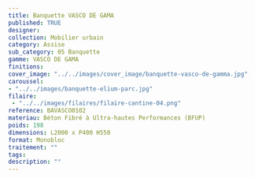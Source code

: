 ```yaml
---
title: Banquette VASCO DE GAMA
published: TRUE
designer: 
collection: Mobilier urbain
category: Assise
sub_category: 05 Banquette
gamme: VASCO DE GAMA
finitions: 
cover_image: "../../images/cover_image/banquette-vasco-de-gamma.jpg"
caroussel: 
- "../../images/banquette-elium-parc.jpg"
filaire: 
 - "../../images/filaires/filaire-cantine-04.png"
reference: BAVASCO0102
materiau: Béton Fibré à Ultra-hautes Performances (BFUP)
poids: 198
dimensions: L2000 x P400 H550
format: Monobloc
traitement: ""
tags: 
description: ""
---
```

